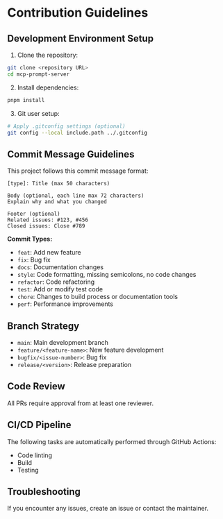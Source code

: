 # Contribution Guidelines

## Development Environment Setup

1. Clone the repository:

```bash
git clone <repository URL>
cd mcp-prompt-server
```

2. Install dependencies:

```bash
pnpm install
```

3. Git user setup:

```bash
# Apply .gitconfig settings (optional)
git config --local include.path ../.gitconfig
```

## Commit Message Guidelines

This project follows this commit message format:

```
[type]: Title (max 50 characters)

Body (optional, each line max 72 characters)
Explain why and what you changed

Footer (optional)
Related issues: #123, #456
Closed issues: Close #789
```

**Commit Types:**

- `feat`: Add new feature
- `fix`: Bug fix
- `docs`: Documentation changes
- `style`: Code formatting, missing semicolons, no code changes
- `refactor`: Code refactoring
- `test`: Add or modify test code
- `chore`: Changes to build process or documentation tools
- `perf`: Performance improvements

## Branch Strategy

- `main`: Main development branch
- `feature/<feature-name>`: New feature development
- `bugfix/<issue-number>`: Bug fix
- `release/<version>`: Release preparation

## Code Review

All PRs require approval from at least one reviewer.

## CI/CD Pipeline

The following tasks are automatically performed through GitHub Actions:

- Code linting
- Build
- Testing

## Troubleshooting

If you encounter any issues, create an issue or contact the maintainer.
